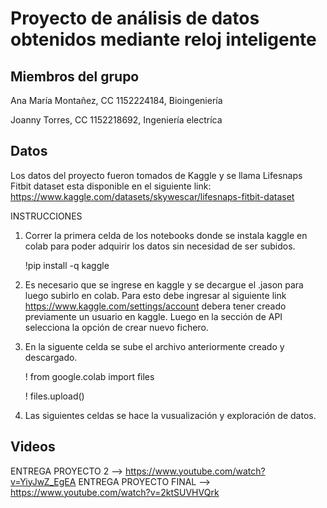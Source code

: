 # Proyecto de análisis de datos obtenidos mediante reloj inteligente
## Miembros del grupo
Ana María Montañez, CC 1152224184, Bioingeniería 

Joanny Torres, CC 1152218692, Ingeniería electríca

## Datos
Los datos del proyecto fueron tomados de Kaggle y se llama Lifesnaps Fitbit dataset esta disponible en el siguiente link: https://www.kaggle.com/datasets/skywescar/lifesnaps-fitbit-dataset

INSTRUCCIONES
1. Correr la primera celda de los notebooks donde se instala kaggle en colab para poder adquirir los datos sin necesidad de ser subidos.

    !pip install -q kaggle 
    
2. Es necesario que se ingrese en kaggle y se decargue el .jason para luego subirlo en colab. Para esto debe ingresar al siguiente link https://www.kaggle.com/settings/account debera tener creado previamente un usuario en kaggle. Luego en la sección de API selecciona la opción de crear nuevo fichero. 

3. En la siguente celda se sube el archivo anteriormente creado y descargado.

    ! from google.colab import files
    
    ! files.upload()

4. Las siguientes celdas se hace la vusualización y exploración de datos. 


## Videos
ENTREGA PROYECTO 2 --> https://www.youtube.com/watch?v=YiyJwZ_EgEA
ENTREGA PROYECTO FINAL --> https://www.youtube.com/watch?v=2ktSUVHVQrk
